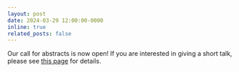 ```yaml
---
layout: post
date: 2024-03-29 12:00:00-0000
inline: true
related_posts: false
---
```


Our call for abstracts is now open! If you are interested in giving a short talk, please see <a href="/abstracts/" target="_blank">this page</a> for details.
